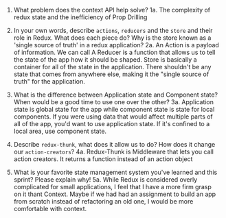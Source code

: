1. What problem does the context API help solve?
1a. The complexity of redux state and the inefficiency of Prop Drilling

2. In your own words, describe `actions`, `reducers` and the `store` and their role in Redux. What does each piece do? Why is the store known as a 'single source of truth' in a redux application?
2a. An Action is a payload of information. We can call A Reducer is a function that allows us to tell the state of the app how it should be shaped. Store is basically a container for all of the state in the application. There shouldn't be any state that comes from anywhere else,  making it the "single source of truth" for the application.

3. What is the difference between Application state and Component state? When would be a good time to use one over the other?
3a. Application state is global state for the app while component state is state for local components. If you were using data that would affect multiple parts of all of the app, you'd want to use application state. If it's confined to a local area, use component state.

4. Describe `redux-thunk`, what does it allow us to do? How does it change our `action-creators`?
4a. Redux-Thunk is Middleware that lets you call action creators. It returns a function instead of an action object

5. What is your favorite state management system you've learned and this sprint? Please explain why!
5a. While Redux is considered overly complicated for small applications, I feel that I have a more firm grasp on it thant Context. Maybe if we had had an assignment to build an app from scratch instead of refactoring an old one, I would be more comfortable with context.
